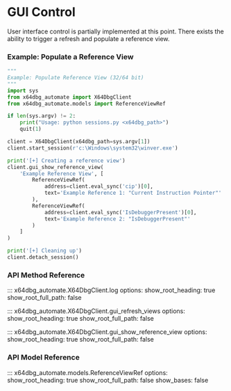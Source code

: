 # GUI Control

User interface control is partially implemented at this point. There exists the ability to trigger a refresh and populate a reference view.

### Example: Populate a Reference View

```python
"""
Example: Populate Reference View (32/64 bit)
"""
import sys
from x64dbg_automate import X64DbgClient
from x64dbg_automate.models import ReferenceViewRef

if len(sys.argv) != 2:
    print("Usage: python sessions.py <x64dbg_path>")
    quit(1)

client = X64DbgClient(x64dbg_path=sys.argv[1])
client.start_session(r'c:\Windows\system32\winver.exe')

print('[+] Creating a reference view')
client.gui_show_reference_view(
    'Example Reference View', [
        ReferenceViewRef(
            address=client.eval_sync('cip')[0],
            text='Example Reference 1: "Current Instruction Pointer"'
        ),
        ReferenceViewRef(
            address=client.eval_sync('IsDebuggerPresent')[0],
            text='Example Reference 2: "IsDebuggerPresent"'
        )
    ]
)

print('[+] Cleaning up')
client.detach_session()
```


### API Method Reference

::: x64dbg_automate.X64DbgClient.log
    options:
        show_root_heading: true
        show_root_full_path: false


::: x64dbg_automate.X64DbgClient.gui_refresh_views
    options:
        show_root_heading: true
        show_root_full_path: false


::: x64dbg_automate.X64DbgClient.gui_show_reference_view
    options:
        show_root_heading: true
        show_root_full_path: false


### API Model Reference

::: x64dbg_automate.models.ReferenceViewRef
    options:
        show_root_heading: true
        show_root_full_path: false
        show_bases: false
